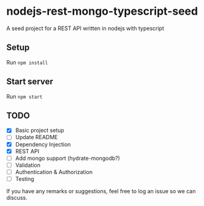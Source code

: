 # nodejs-rest-mongo-typescript-seed
A seed project for a REST API written in nodejs with typescript

## Setup
Run `npm install`

## Start server
Run `npm start`

## TODO
* [x] Basic project setup
* [ ] Update README
* [x] Dependency Injection
* [x] REST API
* [ ] Add mongo support (hydrate-mongodb?)
* [ ] Validation
* [ ] Authentication & Authorization
* [ ] Testing

If you have any remarks or suggestions, feel free to log an issue so we can discuss.
